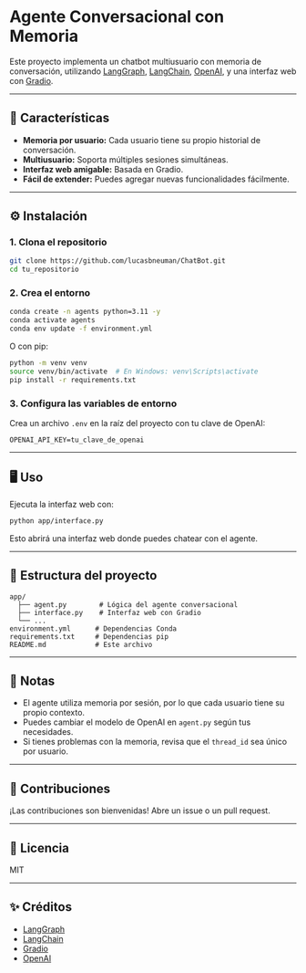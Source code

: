 # Agente Conversacional con Memoria

Este proyecto implementa un chatbot multiusuario con memoria de conversación, utilizando [LangGraph](https://github.com/langchain-ai/langgraph), [LangChain](https://github.com/langchain-ai/langchain), [OpenAI](https://platform.openai.com/), y una interfaz web con [Gradio](https://gradio.app/).

---

## 🚀 Características

- **Memoria por usuario:** Cada usuario tiene su propio historial de conversación.
- **Multiusuario:** Soporta múltiples sesiones simultáneas.
- **Interfaz web amigable:** Basada en Gradio.
- **Fácil de extender:** Puedes agregar nuevas funcionalidades fácilmente.

---

## ⚙️ Instalación

### 1. Clona el repositorio

```bash
git clone https://github.com/lucasbneuman/ChatBot.git
cd tu_repositorio
```

### 2. Crea el entorno

```bash
conda create -n agents python=3.11 -y
conda activate agents
conda env update -f environment.yml
```

O con pip:

```bash
python -m venv venv
source venv/bin/activate  # En Windows: venv\Scripts\activate
pip install -r requirements.txt
```

### 3. Configura las variables de entorno

Crea un archivo `.env` en la raíz del proyecto con tu clave de OpenAI:

```
OPENAI_API_KEY=tu_clave_de_openai
```

---

## 🖥️ Uso

Ejecuta la interfaz web con:

```bash
python app/interface.py
```

Esto abrirá una interfaz web donde puedes chatear con el agente.

---

## 📁 Estructura del proyecto

```
app/
  ├── agent.py        # Lógica del agente conversacional
  ├── interface.py    # Interfaz web con Gradio
  └── ...
environment.yml      # Dependencias Conda
requirements.txt     # Dependencias pip
README.md            # Este archivo
```

---

## 📝 Notas

- El agente utiliza memoria por sesión, por lo que cada usuario tiene su propio contexto.
- Puedes cambiar el modelo de OpenAI en `agent.py` según tus necesidades.
- Si tienes problemas con la memoria, revisa que el `thread_id` sea único por usuario.

---

## 🤝 Contribuciones

¡Las contribuciones son bienvenidas! Abre un issue o un pull request.

---

## 📄 Licencia

MIT

---

## ✨ Créditos

- [LangGraph](https://github.com/langchain-ai/langgraph)
- [LangChain](https://github.com/langchain-ai/langchain)
- [Gradio](https://gradio.app/)
- [OpenAI](https://platform.openai.com/)